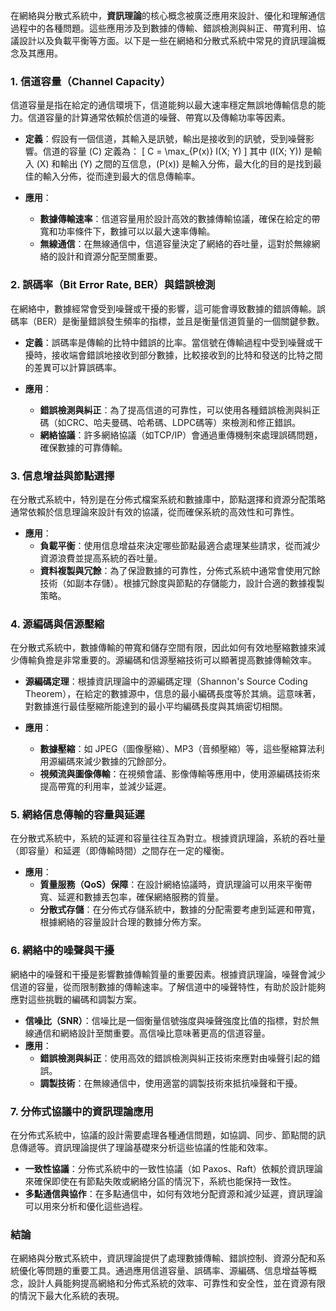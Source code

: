 在網絡與分散式系統中，**資訊理論**的核心概念被廣泛應用來設計、優化和理解通信過程中的各種問題。這些應用涉及到數據的傳輸、錯誤檢測與糾正、帶寬利用、協議設計以及負載平衡等方面。以下是一些在網絡和分散式系統中常見的資訊理論概念及其應用。

### 1. **信道容量（Channel Capacity）**
信道容量是指在給定的通信環境下，信道能夠以最大速率穩定無誤地傳輸信息的能力。信道容量的計算通常依賴於信道的噪聲、帶寬以及傳輸功率等因素。

- **定義**：假設有一個信道，其輸入是訊號，輸出是接收到的訊號，受到噪聲影響。信道的容量 \(C\) 定義為：
  \[
  C = \max_{P(x)} I(X; Y)
  \]
  其中 \(I(X; Y)\) 是輸入 \(X\) 和輸出 \(Y\) 之間的互信息，\(P(x)\) 是輸入分佈，最大化的目的是找到最佳的輸入分佈，從而達到最大的信息傳輸率。

- **應用**：
  - **數據傳輸速率**：信道容量用於設計高效的數據傳輸協議，確保在給定的帶寬和功率條件下，數據可以以最大速率傳輸。
  - **無線通信**：在無線通信中，信道容量決定了網絡的吞吐量，這對於無線網絡的設計和資源分配至關重要。

### 2. **誤碼率（Bit Error Rate, BER）與錯誤檢測**
在網絡中，數據經常會受到噪聲或干擾的影響，這可能會導致數據的錯誤傳輸。誤碼率（BER）是衡量錯誤發生頻率的指標，並且是衡量信道質量的一個關鍵參數。

- **定義**：誤碼率是傳輸的比特中錯誤的比率。當信號在傳輸過程中受到噪聲或干擾時，接收端會錯誤地接收到部分數據，比較接收到的比特和發送的比特之間的差異可以計算誤碼率。
  
- **應用**：
  - **錯誤檢測與糾正**：為了提高信道的可靠性，可以使用各種錯誤檢測與糾正碼（如CRC、哈夫曼碼、哈希碼、LDPC碼等）來檢測和修正錯誤。
  - **網絡協議**：許多網絡協議（如TCP/IP）會通過重傳機制來處理誤碼問題，確保數據的可靠傳輸。

### 3. **信息增益與節點選擇**
在分散式系統中，特別是在分佈式檔案系統和數據庫中，節點選擇和資源分配策略通常依賴於信息理論來設計有效的協議，從而確保系統的高效性和可靠性。

- **應用**：
  - **負載平衡**：使用信息增益來決定哪些節點最適合處理某些請求，從而減少資源浪費並提高系統的吞吐量。
  - **資料複製與冗餘**：為了保證數據的可靠性，分佈式系統中通常會使用冗餘技術（如副本存儲）。根據冗餘度與節點的存儲能力，設計合適的數據複製策略。

### 4. **源編碼與信源壓縮**
在分散式系統中，數據傳輸的帶寬和儲存空間有限，因此如何有效地壓縮數據來減少傳輸負擔是非常重要的。源編碼和信源壓縮技術可以顯著提高數據傳輸效率。

- **源編碼定理**：根據資訊理論中的源編碼定理（Shannon's Source Coding Theorem），在給定的數據源中，信息的最小編碼長度等於其熵。這意味著，對數據進行最佳壓縮所能達到的最小平均編碼長度與其熵密切相關。

- **應用**：
  - **數據壓縮**：如 JPEG（圖像壓縮）、MP3（音頻壓縮）等，這些壓縮算法利用源編碼來減少數據的冗餘部分。
  - **視頻流與圖像傳輸**：在視頻會議、影像傳輸等應用中，使用源編碼技術來提高帶寬的利用率，並減少延遲。

### 5. **網絡信息傳輸的容量與延遲**
在分散式系統中，系統的延遲和容量往往互為對立。根據資訊理論，系統的吞吐量（即容量）和延遲（即傳輸時間）之間存在一定的權衡。

- **應用**：
  - **質量服務（QoS）保障**：在設計網絡協議時，資訊理論可以用來平衡帶寬、延遲和數據丟包率，確保網絡服務的質量。
  - **分散式存儲**：在分佈式存儲系統中，數據的分配需要考慮到延遲和帶寬，根據網絡的容量設計合理的數據分佈方案。

### 6. **網絡中的噪聲與干擾**
網絡中的噪聲和干擾是影響數據傳輸質量的重要因素。根據資訊理論，噪聲會減少信道的容量，從而限制數據的傳輸速率。了解信道中的噪聲特性，有助於設計能夠應對這些挑戰的編碼和調製方案。

- **信噪比（SNR）**：信噪比是一個衡量信號強度與噪聲強度比值的指標，對於無線通信和網絡設計至關重要。高信噪比意味著更高的信道容量。
- **應用**：
  - **錯誤檢測與糾正**：使用高效的錯誤檢測與糾正技術來應對由噪聲引起的錯誤。
  - **調製技術**：在無線通信中，使用適當的調製技術來抵抗噪聲和干擾。

### 7. **分佈式協議中的資訊理論應用**
在分佈式系統中，協議的設計需要處理各種通信問題，如協調、同步、節點間的訊息傳遞等。資訊理論提供了理論基礎來分析這些協議的性能和效率。

- **一致性協議**：分佈式系統中的一致性協議（如 Paxos、Raft）依賴於資訊理論來確保即使在有節點失敗或網絡分區的情況下，系統也能保持一致性。
- **多點通信與協作**：在多點通信中，如何有效地分配資源和減少延遲，資訊理論可以用來分析和優化這些過程。

### 結論
在網絡與分散式系統中，資訊理論提供了處理數據傳輸、錯誤控制、資源分配和系統優化等問題的重要工具。通過應用信道容量、誤碼率、源編碼、信息增益等概念，設計人員能夠提高網絡和分佈式系統的效率、可靠性和安全性，並在資源有限的情況下最大化系統的表現。